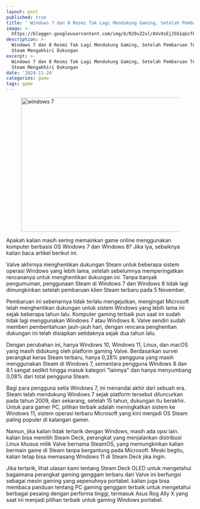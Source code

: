 ```yaml
---
layout: post
published: true
title: ' Windows 7 dan 8 Resmi Tak Lagi Mendukung Gaming, Setelah Pembaruan Terbaru Steam Mengakhiri Dukungan'
image: >-
  https://blogger.googleusercontent.com/img/b/R29vZ2xl/AVvXsEjJ5b1qGzfQkJLshDxnzdMFPCjXLW4lzckytSgFu8pCXV_fInKyn5qt80tWMCQUyW4b-sON0AwzgNXI33fDDiaO2YCIT_WaZtVB7ilWnCcc4DieLb3RojWcssk044D_F_5yuqxgoOKOJzLMV7yYc1MM6avrNAho8YCBhDqBbG5_Gof4F5dn3bx8tX7y0ts/h169-w300-rw/widows-7-min.webp
description: >-
  Windows 7 dan 8 Resmi Tak Lagi Mendukung Gaming, Setelah Pembaruan Terbaru
  Steam Mengakhiri Dukungan
excerpt: >-
  Windows 7 dan 8 Resmi Tak Lagi Mendukung Gaming, Setelah Pembaruan Terbaru
  Steam Mengakhiri Dukungan
date: '2024-11-24'
categories: game
tags: game
---
```

<figure>
  <img alt="windows 7" height="360" width="640" src="https://blogger.googleusercontent.com/img/b/R29vZ2xl/AVvXsEjJ5b1qGzfQkJLshDxnzdMFPCjXLW4lzckytSgFu8pCXV_fInKyn5qt80tWMCQUyW4b-sON0AwzgNXI33fDDiaO2YCIT_WaZtVB7ilWnCcc4DieLb3RojWcssk044D_F_5yuqxgoOKOJzLMV7yYc1MM6avrNAho8YCBhDqBbG5_Gof4F5dn3bx8tX7y0ts/s1600-rw/widows-7-min.webp"/>
</figure>

<p>Apakah kalian masih sering memainkan game online menggunakan komputer berbasis OS Windows 7 dan Windows 8? Jika Iya, sebaiknya kalian baca artikel berikut ini.</p>
<!--more-->
<p>Valve akhirnya menghentikan dukungan Steam untuk beberapa sistem operasi Windows yang lebih lama, setelah sebelumnya memperingatkan rencananya untuk menghentikan dukungan ini. Tanpa banyak pengumuman, penggunaan Steam di Windows 7 dan Windows 8 tidak lagi dimungkinkan setelah pembaruan klien Steam terbaru pada 5 November.</p>
<p>Pembaruan ini sebenarnya tidak terlalu mengejutkan, mengingat Microsoft telah menghentikan dukungan untuk sistem Windows yang lebih lama ini sejak beberapa tahun lalu. Komputer gaming terbaik pun saat ini sudah tidak lagi menggunakan Windows 7 atau Windows 8. Valve sendiri sudah memberi pemberitahuan jauh-jauh hari, dengan rencana penghentian dukungan ini telah disiapkan setidaknya sejak dua tahun lalu.</p>
<p>Dengan perubahan ini, hanya Windows 10, Windows 11, Linux, dan macOS yang masih didukung oleh platform gaming Valve. Berdasarkan survei perangkat keras Steam terbaru, hanya 0,28% pengguna yang masih menggunakan Steam di Windows 7, sementara pengguna Windows 8 dan 8.1 sangat sedikit hingga masuk kategori "lainnya" dan hanya menyumbang 0,08% dari total pengguna Steam.</p>
<p>Bagi para pengguna setia Windows 7, ini menandai akhir dari sebuah era. Steam telah mendukung Windows 7 sejak platform tersebut diluncurkan pada tahun 2009, dan sekarang, setelah 15 tahun, dukungan itu berakhir. Untuk para gamer PC, pilihan terbaik adalah meningkatkan sistem ke Windows 11, sistem operasi terbaru Microsoft yang kini menjadi OS Steam paling populer di kalangan gamer.</p>
<p>Namun, jika kalian tidak tertarik dengan Windows, masih ada opsi lain. kalian bisa memilih Steam Deck, perangkat yang menjalankan distribusi Linux khusus milik Valve bernama SteamOS, yang memungkinkan kalian bermain game di Steam tanpa bergantung pada Microsoft. Meski begitu, kalian tetap bisa memasang Windows 11 di Steam Deck jika ingin.</p>
<p>Jika tertarik, lihat ulasan kami tentang Steam Deck OLED untuk mengetahui bagaimana perangkat gaming genggam terbaru dari Valve ini berfungsi sebagai mesin gaming yang sepenuhnya portabel. kalian juga bisa membaca panduan tentang PC gaming genggam terbaik untuk mengetahui berbagai pesaing dengan performa tinggi, termasuk Asus Rog Ally X yang saat ini menjadi pilihan terbaik untuk gaming Windows portabel.</p>

